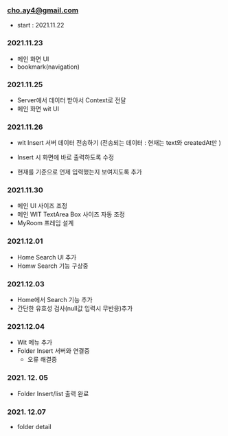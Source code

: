 ### cho.ay4@gmail.com

- start : 2021.11.22

### 2021.11.23

- 메인 화면 UI
- bookmark(navigation)

### 2021.11.25

- Server에서 데이터 받아서 Context로 전달
- 메인 화면 wit UI

### 2021.11.26

- wit Insert 서버 데이터 전송하기
  (전송되는 데이터 : 현재는 text와 createdAt만 )
- Insert 시 화면에 바로 출력하도록 수정

- 현재를 기준으로 언제 입력했는지 보여지도록 추가

### 2021.11.30

- 메인 UI 사이즈 조정
- 메인 WIT TextArea Box 사이즈 자동 조정
- MyRoom 프레임 설계

### 2021.12.01

- Home Search UI 추가
- Homw Search 기능 구상중

### 2021.12.03

- Home에서 Search 기능 추가
- 간단한 유효성 검사(null값 입력시 무반응)추가

### 2021.12.04
* Wit 메뉴 추가
* Folder Insert 서버와 연결중 
  * 오류 해결중

### 2021. 12. 05
* Folder Insert/list 출력 완료

### 2021. 12.07
* folder detail 